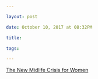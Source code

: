 ```yaml
---

layout: post

date: October 10, 2017 at 08:32PM

title:

tags:

---
```



[The New Midlife Crisis for Women](http://www.oprah.com/new-midlife-crisis.html)